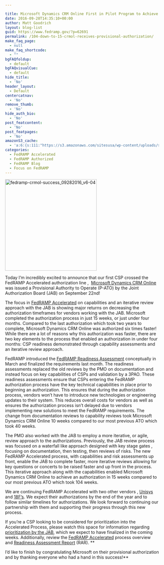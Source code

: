 ```yaml
---

title: Microsoft Dynamics CRM Online First in Pilot Program to Achieve JAB P-ATO – Accelerates Deployment from Two Years to 15 Weeks, Helps Federal Agencies Increase Time to Value
date: 2016-09-28T14:35:10+00:00
author: Matt Goodrich
layout: blog-list
guid: https://www.fedramp.gov/?p=62691
permalink: /104-down-to-15-crmol-receives-provisional-authorization/
make_faq_page:
  - null
make_faq_shortcode:
  - ""
bgFAQfoldup:
  - default
bgFAQvisualCue:
  - default
hide_title:
  - 'No'
header_layout:
  - Default
centercatnav:
  - 'No'
remove_thumb:
  - 'No'
hide_auth_bio:
  - 'No'
post_featcontent:
  - 'No'
post_featpages:
  - 'No'
amazonS3_cache:
  - 'a:6:{s:111:"https://s3.amazonaws.com/sitesusa/wp-content/uploads/sites/482/2016/09/FedRAMP-CRMOL-Success_09282016_V6-04.jpg";i:62711;s:119:"https://s3.amazonaws.com/sitesusa/wp-content/uploads/sites/482/2016/09/FedRAMP-CRMOL-Success_09282016_V6-04-300x300.jpg";i:62711;s:127:"https://s3.amazonaws.com/sitesusa/wp-content/uploads/sites/482/2016/08/FedRAMP-Readiness-Assessment-Report-Template_080916.docx";i:60531;s:121:"https://s3.amazonaws.com/sitesusa/wp-content/uploads/sites/482/2016/09/FedRAMP-CRMOL-Success_09282016_V6-04-1024x1024.jpg";i:62711;s:119:"https://s3.amazonaws.com/sitesusa/wp-content/uploads/sites/482/2016/09/FedRAMP-CRMOL-Success_09282016_V6-04-768x768.jpg";i:62711;s:119:"https://s3.amazonaws.com/sitesusa/wp-content/uploads/sites/482/2016/09/FedRAMP-CRMOL-Success_09282016_V6-04-150x150.jpg";i:62711;}'
categories:
  - FedRAMP Accelerated
  - FedRAMP Authorized
  - FedRAMP Blog
  - Focus on FedRAMP
---
```

<img class="wp-image-62711 size-medium alignright" src="https://s3.amazonaws.com/sitesusa/wp-content/uploads/sites/482/2016/09/FedRAMP-CRMOL-Success_09282016_V6-04-300x300.jpg" alt="fedramp-crmol-success_09282016_v6-04" width="300" height="300" srcset="https://s3.amazonaws.com/sitesusa/wp-content/uploads/sites/482/2016/09/FedRAMP-CRMOL-Success_09282016_V6-04-300x300.jpg 300w, https://s3.amazonaws.com/sitesusa/wp-content/uploads/sites/482/2016/09/FedRAMP-CRMOL-Success_09282016_V6-04-150x150.jpg 150w, https://s3.amazonaws.com/sitesusa/wp-content/uploads/sites/482/2016/09/FedRAMP-CRMOL-Success_09282016_V6-04-768x768.jpg 768w, https://s3.amazonaws.com/sitesusa/wp-content/uploads/sites/482/2016/09/FedRAMP-CRMOL-Success_09282016_V6-04-1024x1024.jpg 1024w" sizes="(max-width: 300px) 100vw, 300px" />

Today I’m incredibly excited to announce that our first CSP crossed the FedRAMP Accelerated authorization line ,  <a href="https://marketplace.fedramp.gov/#/product/dynamics-crm-online-for-government-crmol?sort=productName">Microsoft Dynamics CRM Online </a>was issued a Provisional Authority to Operate (P-ATO) by the Joint Authorization Board (JAB) on September 22nd!  

The focus in <a href="https://www.fedramp.gov/participate/fedramp-accelerated-process/">FedRAMP Accelerated</a> on capabilities and an iterative review approach with the JAB is showing major returns on decreasing the authorization timeframes for vendors working with the JAB. Microsoft completed the authorization process in just 15 weeks, or just under four months. Compared to the last authorization which took two years to complete, Microsoft Dynamics CRM Online was authorized six times faster! While there are a lot of reasons why this authorization was faster, there are two key elements to the process that enabled an authorization in under four months: CSP readiness demonstrated through capability assessments and an iterative review approach. 

FedRAMP introduced the <a href="https://s3.amazonaws.com/sitesusa/wp-content/uploads/sites/482/2016/08/FedRAMP-Readiness-Assessment-Report-Template_080916.docx">FedRAMP Readiness Assessment</a> conceptually in March and finalized the requirements last month. The readiness assessments replaced the old reviews by the PMO on documentation and instead focus on key capabilities of CSPs and validation by a 3PAO. These readiness assessments ensure that CSPs entering the FedRAMP authorization process have the key technical capabilities in place prior to beginning an authorization. This ensures that during the authorization process, vendors won’t have to introduce new technologies or engineering updates to their system. This reduces overall costs for vendors as well as ensures the authorization process isn’t delayed due to vendors implementing new solutions to meet the FedRAMP requirements. The change from documentation reviews to capability reviews took Microsoft Dynamics CRM Online 10 weeks compared to our most previous ATO which took 40 weeks.

The PMO also worked with the JAB to employ a more iterative, or agile, review approach to the authorizations. Previously, the JAB review process was focused on a waterfall like approach designed with key stage gates , focusing on documentation, then testing, then reviews of risks. The new FedRAMP Accelerated process, with capabilities and risk assessments up front, enable the JAB to complete faster, more iterative reviews allowing for key questions or concerts to be raised faster and up front in the process. This iterative approach along with the capabilities enabled Microsoft Dynamics CRM Online to achieve an authorization in 15 weeks compared to our most previous ATO which took 104 weeks.

We are continuing FedRAMP Accelerated with two other vendors , <a href="https://marketplace.fedramp.gov/#/products?sort=productName&productNameSearch=unisys">Unisys</a> and <a href="https://marketplace.fedramp.gov/#/product/18f-cloudgov?status=In%20Process&sort=productName">18F’s</a>. We expect their authorizations by the end of the year and to follow similar timelines for authorizations. We look forward to continuing our partnership with them and supporting their progress through this new process.

If you’re a CSP looking to be considered for prioritization into the Accelerated Process, please watch this space for information regarding <a href="https://www.fedramp.gov/fedramp-jab-prioritization-help-us-shape-who-works-with-the-jab/">prioritization by the JAB</a>, which we expect to have finalized in the coming weeks. Additionally, review the <a href="https://www.fedramp.gov/participate/fedramp-accelerated-process/">FedRAMP Accelerated</a> process overview and <a href="https://s3.amazonaws.com/sitesusa/wp-content/uploads/sites/482/2016/08/FedRAMP-Readiness-Assessment-Report-Template_080916.docx">Readiness Assessment Report</a> (RAR). ** 

I’d like to finish by congratulating Microsoft on their provisional authorization and by thanking everyone who had a hand in this success!** 